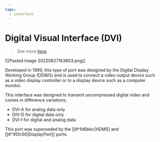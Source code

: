 ```yaml
---
tags:
  - interface
---
```

# Digital Visual Interface (DVI)

>See more [here](https://en.wikipedia.org/wiki/Digital_Visual_Interface).

![[Pasted image 20220827163603.png]]

Developed in 1999, this type of port was designed by the Digital Display Working Group (DDWG) and is used to connect a video output device such as a video display controller or to a display device such as a computer monitor.

This interface was designed to transmit uncompressed digital video and comes in difference variations;

- DVI-A for analog data only
- DIV-D for digital data only
- DVI-I for digital and analog data

This port was superseded by the [[#^fd6bbc|HDMI]] and [[#^95fc90|DisplayPort]] ports.
